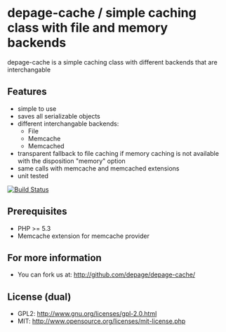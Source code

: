 depage-cache / simple caching class with file and memory backends
=================================================================

depage-cache is a simple caching class with different backends that are interchangable

Features
--------

- simple to use
- saves all serializable objects
- different interchangable backends:
  - File
  - Memcache
  - Memcached
- transparent fallback to file caching if memory caching is not available with the disposition "memory" option
- same calls with memcache and memcached extensions
- unit tested

[![Build Status](https://travis-ci.org/depage/depage-cache.png?branch=master)](https://travis-ci.org/depage/depage-cache)


Prerequisites
-------------

- PHP >= 5.3
- Memcache extension for memcache provider

For more information
--------------------

- You can fork us at:
  <http://github.com/depage/depage-cache/>

License (dual)
--------------

- GPL2: <http://www.gnu.org/licenses/gpl-2.0.html>
- MIT: <http://www.opensource.org/licenses/mit-license.php>
